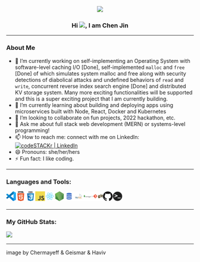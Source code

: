 <div align="center">
  <img margin="auto" width="50%" height="auto"
       src="https://mir-s3-cdn-cf.behance.net/project_modules/1400/31460c94006031.5e737d384a2c7.gif"/>
</div> 
<h3 align="center">Hi <img src="https://raw.githubusercontent.com/MartinHeinz/MartinHeinz/master/wave.gif" width="20">, I am Chen Jin</h3>
  
<!--
**chen-jin021/chen-jin021** is a ✨ _special_ ✨ repository because its `README.md` (this file) appears on your GitHub profile.

Here are some ideas to get you started:
- 🤔 I’m looking for help with ...
-->

---

### About Me

- 🔭 I’m currently working on self-implementing an Operating System with software-level caching I/O [Done], self-implemented `malloc` and `free` [Done] of which simulates system malloc and free along with security detections of diabolical attacks and undefined behaviors of `read` and `write`, concurrent reverse index search engine [Done] and distributed KV storage system. Many more exciting functionalities will be supported and this is a super exciting project that I am currently building.
- 🌱 I’m currently learning about building and deploying apps using microservices built with Node, React, Docker and Kubernetes
- 👯 I’m looking to collaborate on fun projects, 2022 hackathon, etc.
- 💬 Ask me about full stack web development (MERN) or systems-level programming!
- 📫 How to reach me: connect with me on LinkedIn: [<img alt="codeSTACKr | LinkedIn" width="22px" src="https://cdn.jsdelivr.net/npm/simple-icons@v3/icons/linkedin.svg" />][linkedin]
- 😄 Pronouns: she/her/hers
- ⚡ Fun fact: I like coding.

--- 

### Languages and Tools:

<img align="left" alt="Visual Studio Code" width="26px" src="https://raw.githubusercontent.com/github/explore/80688e429a7d4ef2fca1e82350fe8e3517d3494d/topics/visual-studio-code/visual-studio-code.png" />
<img align="left" alt="HTML5" width="26px" 
     src="https://raw.githubusercontent.com/github/explore/80688e429a7d4ef2fca1e82350fe8e3517d3494d/topics/html/html.png" />
<img align="left" alt="CSS3" width="26px" src="https://raw.githubusercontent.com/github/explore/80688e429a7d4ef2fca1e82350fe8e3517d3494d/topics/css/css.png" />
<img align="left" alt="JavaScript" width="26px"
     src="https://raw.githubusercontent.com/github/explore/80688e429a7d4ef2fca1e82350fe8e3517d3494d/topics/javascript/javascript.png" />
<img align="left" alt="React" width="26px" src="https://raw.githubusercontent.com/github/explore/80688e429a7d4ef2fca1e82350fe8e3517d3494d/topics/react/react.png" />
<img align="left" alt="Node.js" width="26px" src="https://raw.githubusercontent.com/github/explore/80688e429a7d4ef2fca1e82350fe8e3517d3494d/topics/nodejs/nodejs.png" />
<img align="left" alt="SQL" width="26px" src="https://raw.githubusercontent.com/github/explore/80688e429a7d4ef2fca1e82350fe8e3517d3494d/topics/sql/sql.png" />
<img align="left" alt="MySQL" width="26px"
     src="https://raw.githubusercontent.com/github/explore/80688e429a7d4ef2fca1e82350fe8e3517d3494d/topics/mysql/mysql.png" />
<img align="left" alt="MongoDB" width="26px" src="https://raw.githubusercontent.com/github/explore/80688e429a7d4ef2fca1e82350fe8e3517d3494d/topics/mongodb/mongodb.png" />
<img align="left" alt="Git" width="26px" src="https://raw.githubusercontent.com/github/explore/80688e429a7d4ef2fca1e82350fe8e3517d3494d/topics/git/git.png" />
<img align="left" alt="GitHub" width="26px"
     src="https://raw.githubusercontent.com/github/explore/78df643247d429f6cc873026c0622819ad797942/topics/github/github.png" />
<img align="left" alt="Terminal" width="26px"
     src="https://raw.githubusercontent.com/github/explore/80688e429a7d4ef2fca1e82350fe8e3517d3494d/topics/terminal/terminal.png" />
<br/>
<br/>

--- 

### My GitHub Stats:

<img src="https://github-readme-stats.vercel.app/api?username=chen-jin021&&show_icons=true&title_color=ffffff&icon_color=ffba2c&text_color=daf7dc&bg_color=191919">

---
<div>
  <span>image by Chermayeff & Geismar & Haviv</span>
</div> 

[linkedin]: https://www.linkedin.com/in/chen-jin-nyu/
